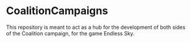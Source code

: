 # CoalitionCampaigns
This repository is meant to act as a hub for the development of both sides of the Coalition campaign, for the game Endless Sky.

